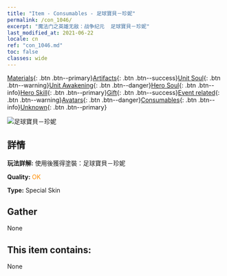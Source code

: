 ```yaml
---
title: "Item - Consumables - 足球寶貝－珍妮"
permalink: /con_1046/
excerpt: "魔法门之英雄无敌：战争纪元  足球寶貝－珍妮"
last_modified_at: 2021-06-22
locale: cn
ref: "con_1046.md"
toc: false
classes: wide
---
```

 [Materials](/ItemsCN/){: .btn .btn--primary}[Artifacts](/ItemsCN/Artifacts/){: .btn .btn--success}[Unit Soul](/ItemsCN/UnitSoul/){: .btn .btn--warning}[Unit Awakening](/ItemsCN/UnitAwakening/){: .btn .btn--danger}[Hero Soul](/ItemsCN/HeroSoul/){: .btn .btn--info}[Hero Skill](/ItemsCN/HeroSkill/){: .btn .btn--primary}[Gift](/ItemsCN/Gift/){: .btn .btn--success}[Event related](/ItemsCN/Events/){: .btn .btn--warning}[Avatars](/ItemsCN/Avatars/){: .btn .btn--danger}[Consumables](/ItemsCN/Consumables/){: .btn .btn--info}[Unknown](/ItemsCN/Unknown/){: .btn .btn--primary}

 ![足球寶貝－珍妮](/images/h/h_Gem3.jpg)

## 詳情
 **玩法詳解:** 使用後獲得塗裝：足球寶貝－珍妮

 **Quality:** <span style="color: #FF8C00">OK</span>

 **Type:** Special Skin

## Gather

  None

## This item contains:

  None

